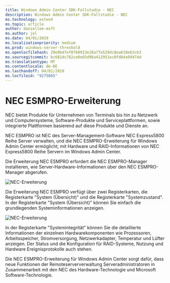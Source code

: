 ```yaml
---
title: Windows Admin Center SDK-Fallstudie - NEC
description: Windows Admin Center SDK-Fallstudie - NEC
ms.technology: extend
ms.topic: article
author: daniellee-msft
ms.author: jol
ms.date: 04/01/2019
ms.localizationpriority: medium
ms.prod: windows-server-threshold
ms.openlocfilehash: 29e9bd7ef87b0913e28a77e529dc8ea610e62cb3
ms.sourcegitcommit: bc681dc782ce0e03d98a412951ec0fd84a99474d
ms.translationtype: MT
ms.contentlocale: de-DE
ms.lasthandoff: 04/01/2019
ms.locfileid: "9275865"
---
```

# NEC ESMPRO-Erweiterung

NEC bietet Produkte für Unternehmen von Terminals bis hin zu Netzwerk und Computersysteme, Software-Produkte und Serviceplattformen, sowie integrierte Plattformen basierend auf diese Produkte und Dienste an.

NEC ESMPRO ist NEC des Server-Management-Software NEC Express5800 Reihe Server verwalten, und die NEC ESMPRO-Erweiterung für Windows Admin Center ermöglicht, mit Hardware und RAID-Informationen von NEC Express5800 Reihe Servern im Windows Admin Center.

Die Erweiterung NEC ESMPRO erfordert die NEC ESMPRO-Manager installieren, wie Server-Hardware-Informationen über den NEC ESMPRO-Manager abgerufen.

![NEC-Erweiterung](../../media/extend-case-study-nec/nec-1.png)

Die Erweiterung NEC ESMPRO verfügt über zwei Registerkarten, die Registerkarte "System (Übersicht)" und die Registerkarte "Systemzustand". In der Registerkarte "System (Übersicht)" können Sie einfach die grundlegenden Systeminformationen anzeigen.

![NEC-Erweiterung](../../media/extend-case-study-nec/nec-2.png)

In der Registerkarte "Systemintegrität" können Sie die detaillierte Informationen der einzelnen Hardwarekomponenten wie Prozessoren, Arbeitsspeicher, Stromversorgung, Netzwerkadapter, Temperatur und Lüfter anzeigen. Der Status und die Konfiguration für RAID-Systeme, Nutzung und Hardware Ereignisprotokolle auch stehen.

Die NEC ESMPRO-Erweiterung für Windows Admin Center sorgt dafür, dass neue Funktionen der Remoteserververwaltung Serveradministratoren in Zusammenarbeit mit den NEC des Hardware-Technologie und Microsoft Software-Technologie.